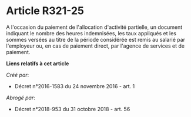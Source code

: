 # Article R321-25

A l'occasion du paiement de l'allocation d'activité partielle, un document indiquant le nombre des heures indemnisées, les
taux appliqués et les sommes versées au titre de la période considérée est remis au salarié par l'employeur ou, en cas de
paiement direct, par l'agence de services et de paiement.

**Liens relatifs à cet article**

_Créé par_:

  - Décret n°2016-1583 du 24 novembre 2016 - art. 1

_Abrogé par_:

  - Décret n°2018-953 du 31 octobre 2018 - art. 56
